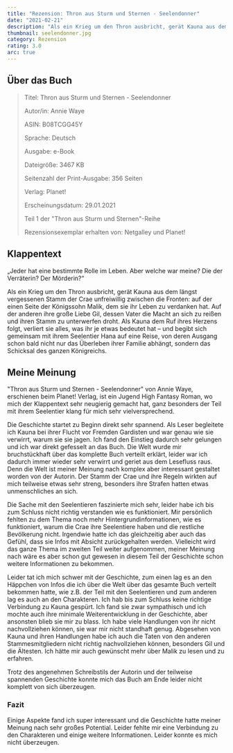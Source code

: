 ```yaml
---
title: "Rezension: Thron aus Sturm und Sternen - Seelendonner"
date: "2021-02-21"
description: "Als ein Krieg um den Thron ausbricht, gerät Kauna aus dem längst vergessenen Stamm der Crae unfreiwillig zwischen die Fronten: auf der einen Seite der Königssohn Malik, dem sie ihr Leben zu verdanken hat. Auf der anderen ihre große Liebe Gil, dessen Vater die Macht an sich zu reißen und ihren Stamm zu unterwerfen droht. Als Kauna dem Ruf ihres Herzens folgt, verliert sie alles, was ihr je etwas bedeutet hat..."
thumbnail: seelendonner.jpg
category: Rezension
rating: 3.0
arc: true
---
```


## Über das Buch
> Titel: Thron aus Sturm und Sternen - Seelendonner
> 
> Autor/in: Annie Waye
> 
> ASIN: B08TCGG45Y
> 
> Sprache: Deutsch
> 
> Ausgabe: e-Book
> 
> Dateigröße: 3467 KB
> 
> Seitenzahl der Print-Ausgabe: 356 Seiten
> 
> Verlag: Planet!
> 
> Erscheinungsdatum: 29.01.2021
>
> Teil 1 der "Thron aus Sturm und Sternen"-Reihe
>
> Rezensionsexemplar erhalten von: Netgalley und Planet!

## Klappentext
„Jeder hat eine bestimmte Rolle im Leben. Aber welche war meine? Die der Verräterin? Der Mörderin?“

Als ein Krieg um den Thron ausbricht, gerät Kauna aus dem längst vergessenen Stamm der Crae unfreiwillig zwischen die Fronten: auf der einen Seite der Königssohn Malik, dem sie ihr Leben zu verdanken hat. Auf der anderen ihre große Liebe Gil, dessen Vater die Macht an sich zu reißen und ihren Stamm zu unterwerfen droht. Als Kauna dem Ruf ihres Herzens folgt, verliert sie alles, was ihr je etwas bedeutet hat – und begibt sich gemeinsam mit ihrem Seelentier Hana auf eine Reise, von deren Ausgang schon bald nicht nur das Überleben ihrer Familie abhängt, sondern das Schicksal des ganzen Königreichs.

## Meine Meinung
"Thron aus Sturm und Sternen - Seelendonner" von Annie Waye, erschienen beim Planet! Verlag, ist ein Jugend High Fantasy Roman, wo mich der Klappentext sehr neugierig gemacht hat, ganz besonders der Teil mit ihrem Seelentier klang für mich sehr vielversprechend.

Die Geschichte startet zu Beginn direkt sehr spannend. Als Leser begleitete ich Kauna bei ihrer Flucht vor Fremden Gardisten und war genau wie sie verwirrt, warum sie sie jagen. Ich fand den Einstieg dadurch sehr gelungen und ich war direkt gefesselt an das Buch. Die Welt wurde mir bruchstückhaft über das komplette Buch verteilt erklärt, leider war ich dadurch immer wieder sehr verwirrt und geriet aus dem Lesefluss raus. Denn die Welt ist meiner Meinung nach komplex aber interessant gestaltet worden von der Autorin. Der Stamm der Crae und ihre Regeln wirkten auf mich teilweise etwas sehr streng, besonders ihre Strafen hatten etwas unmenschliches an sich.

Die Sache mit den Seelentieren faszinierte mich sehr, leider habe ich bis zum Schluss nicht richtig verstanden wie es funktioniert. Mir persönlich fehlten zu dem Thema noch mehr Hintergrundinformationen, wie es funktioniert, warum die Crae ihre Seelentiere haben und die restliche Bevölkerung nicht. Irgendwie hatte ich das gleichzeitig aber auch das Gefühl, dass sie Infos mit Absicht zurückgehalten werden. Vielleicht wird das ganze Thema im zweiten Teil weiter aufgenommen, meiner Meinung nach wäre es aber schon gut gewesen in diesem Teil der Geschichte schon weitere Informationen zu bekommen.

Leider tat ich mich schwer mit der Geschichte, zum einen lag es an den Häppchen von Infos die ich über die Welt über das gesamte Buch verteilt bekommen hatte, wie z.B. der Teil mit den Seelentieren und zum anderen lag es auch an den Charakteren. Ich hab bis zum Schluss keine richtige Verbindung zu Kauna gespürt. Ich fand sie zwar sympathisch und ich mochte auch ihre minimale Weiterentwicklung in der Geschichte, aber ansonsten blieb sie mir zu blass. Ich habe viele Handlungen von ihr nicht nachvollziehen können, sie war mir nicht standhaft genug. Abgesehen von Kauna und ihren Handlungen habe ich auch die Taten von den anderen Stammesmitgliedern nicht richtig nachvollziehen können, besonders Gil und die Ältesten. Ich hätte mir auch gewünscht mehr über Malik zu lesen und zu erfahren.

Trotz des angenehmen Schreibstils der Autorin und der teilweise spannenden Geschichte konnte mich das Buch am Ende leider nicht komplett von sich überzeugen.

### Fazit
Einige Aspekte fand ich super interessant und die Geschichte hatte meiner Meinung nach sehr großes Potential. Leider fehlte mir eine Verbindung zu den Charakteren und einige weitere Informationen. Leider konnte es mich nicht überzeugen.